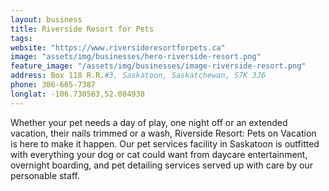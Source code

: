 ```yaml
---
layout: business
title: Riverside Resort for Pets
tags:
website: "https://www.riversideresortforpets.ca"
image: "assets/img/businesses/hero-riverside-resort.png"
feature_image: "/assets/img/businesses/image-riverside-resort.png"
address: Box 118 R.R.#3, Saskatoon, Saskatchewan, S7K 3J6
phone: 306-665-7387
longlat: -106.730563,52.084938
---
```

Whether your pet needs a day of play, one night off or an extended vacation, their nails trimmed or a wash, Riverside Resort: Pets on Vacation is here to make it happen. Our pet services facility in Saskatoon is outfitted with everything your dog or cat could want from daycare entertainment, overnight boarding, and pet detailing services served up with care by our personable staff.
